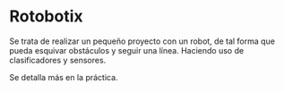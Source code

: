 # Rotobotix
Se trata de realizar un pequeño proyecto con un robot, de tal forma que pueda esquivar obstáculos y seguir una línea.
Haciendo uso de clasificadores y sensores.

Se detalla más en la práctica.
